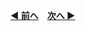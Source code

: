 **[◀ 前へ](https://github.com/CyberAgentAILab/model-acceleration-tutorial/tree/main?tab=readme-ov-file#1-%E3%81%AF%E3%81%98%E3%82%81%E3%81%AB)**　**[次へ ▶](https://github.com/CyberAgentAILab/model-acceleration-tutorial/blob/main/01_Introduction/1_2-What_to_explain_and_what_not_to_explain.md)**
